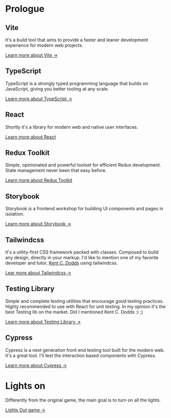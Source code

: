 # Prologue

## Vite

It's a build tool that aims to provide a faster and leaner development
experience for modern web projects.

[Learn more about Vite ->](https://vitejs.dev/)

## TypeScript

TypeScript is a strongly typed programming language that builds on JavaScript,
giving you better tooling at any scale.

[Learn more about TypeScript ->](https://www.typescriptlang.org/)

## React

Shortly it's a library for modern web and native user interfaces.

[Learn more about React](https://react.dev/)

## Redux Toolkit

Simple, opinionated and powerful toolset for efficient Redux development. State
management never been that easy before.

[Learn more about Redux Toolkit](https://redux-toolkit.js.org/)

## Storybook

Storybook is a frontend workshop for building UI components and pages in
isolation.

[Learn more about Storybook ->](https://storybook.js.org/)

## Tailwindcss

It's a utility-first CSS framework packed with classes. Composed to build any
design, directly in your markup. I'd like to mention one of my favorite
developer and tutor, [Kent C. Dodds](https://twitter.com/kentcdodds) using
tailwindcss.

[Lear more about Tailwindcss ->](https://tailwindcss.com/)

## Testing Library

Simple and complete testing utilities that encourage good testing practices.
Highly recommended to use with React for unit testing. In my opinion it's the
best Testing lib on the market. Did I mentioned Kent C. Dodds :) ;)

[Learn more about Testing Library ->](https://testing-library.com/)

## Cypress

Cypress is a next generation front end testing tool built for the modern web.
It's a great tool. I'll test the interaction based components with Cypress.

[Learn more about Cypress ->](https://www.cypress.io/)

# Lights on

Differently from the original game, the main goal is to turn on all the lights.

[Lights Out game ->](<https://en.wikipedia.org/wiki/Lights_Out_(game)>)
